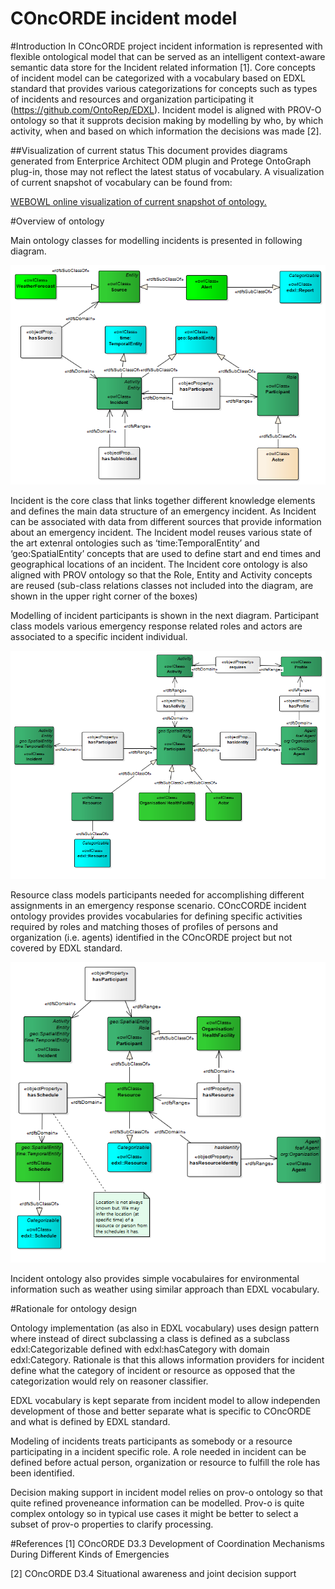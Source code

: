# COncORDE incident model

#Introduction
In COncORDE project incident information is represented with flexible ontological model that can be served as an intelligent context-aware semantic data store for the Incident related information [1].  Core concepts of incident model can be categorized with a vocabulary based on EDXL standard that provides various categorizations for concepts such as types of incidents and resources and organization participating it (https://github.com/OntoRep/EDXL). Incident model is aligned with PROV-O ontology so that it supprots decision making by modelling by who, by which activity, when and based on which information the decisions was made [2].

##Visualization of current status
This document provides diagrams generated from Enterprice Architect ODM plugin and Protege OntoGraph plug-in, those may not reflect the latest status of vocabulary. A visualization of current snapshot of vocabulary can be found from:

[WEBOWL online visualization of current snapshot of ontology.](http://vowl.visualdataweb.org/webvowl/#iri=https://raw.githubusercontent.com/OntoRep/COncORDE/master/concorde.ttl "WEBOWL visualization")


#Overview of ontology

Main ontology classes for modelling incidents is presented in following diagram.

![Incident model](https://raw.githubusercontent.com/OntoRep/COncORDE/master/EA8.png)

Incident is the core class that links together different knowledge elements and defines the main data structure of an emergency incident. As Incident can be associated with data from different sources that provide information about an emergency incident. The Incident model reuses various state of the art extenral ontologies such as ‘time:TemporalEntity’ and ‘geo:SpatialEntity’ concepts that are used to define start and end times and geographical locations of an incident.  The Incident core ontology is also aligned with PROV ontology so that the Role, Entity and Activity concepts are reused (sub-class relations classes not included into the diagram, are shown in the upper right corner of the boxes)

Modelling of incident participants is shown in the next diagram. Participant class models various emergency response related roles and actors are associated to a specific incident individual.  

![Participants](https://raw.githubusercontent.com/OntoRep/COncORDE/master/EA12.png)

Resource class models participants needed for accomplishing different assignments in an emergency response scenario. COncCORDE incident ontology provides provides vocabularies for defining specific activities required by roles and matching thoses of profiles of persons and organization (i.e. agents) identified in the COncORDE project but not covered by EDXL standard. 

![Participants](https://raw.githubusercontent.com/OntoRep/COncORDE/master/EA16.png)

Incident ontology also provides simple vocabulaires for environmental information such as weather using similar approach than EDXL vocabulary.



#Rationale for ontology design 

Ontology implementation (as also in EDXL vocabulary) uses design pattern where instead of direct subclassing a class is defined as a subclass edxl:Categorizable defined with edxl:hasCategory  with domain edxl:Category. Rationale is that this allows information providers for incident define what the category of incident or resource as opposed that the categorization would rely on reasoner classifier.

EDXL vocabulary is kept separate from incident model to allow independen development of those and better separate what is specific to COncORDE and what is defined by EDXL standard.

Modeling of incidents treats participants as somebody or a resource participating in a incident specific role. A role needed in incident can be defined before actual person, organization or resource to fulfill the role has been identified.

Decision making support in incident model relies on prov-o ontology so that quite refined proveneance information can be modelled. Prov-o is quite complex ontology so in typical use cases it might be better to select a subset of prov-o properties to clarify processing.









#References
[1] COncORDE D3.3 Development of Coordination Mechanisms During Different Kinds of Emergencies

[2] COncORDE D3.4 Situational awareness and joint decision support
